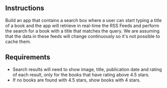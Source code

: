 ## Instructions

Build an app that contains a search box where a user can start typing a title of a book and the app will retrieve in real-time the RSS Feeds and perform the search for a book with a title that matches the query. We are assuming that the data in these feeds will change continuously so it's not possible to cache them.

## Requirements

* Search results will need to show image, title, publication date and rating of each result, only for the books that have rating above 4.5 stars.
* If no books are found with 4.5 stars, show books with 4 stars.
